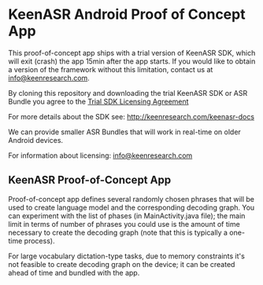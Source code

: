 # KeenASR Android Proof of Concept App
This proof-of-concept app ships with a trial version of KeenASR SDK, which will exit (crash) the app 15min after the app starts. If you would like to obtain a version of the framework without this limitation, contact us at info@keenresearch.com.

By cloning this repository and downloading the trial KeenASR SDK or ASR Bundle you agree to the [Trial SDK Licensing Agreement](https://keenresearch.com/keenasr-docs/keenasr-trial-sdk-licensing-agreement.html)

For more details about the SDK see: http://keenresearch.com/keenasr-docs

We can provide smaller ASR Bundles that will work in real-time on older Android devices.

For information about licensing: info@keenresearch.com

## KeenASR Proof-of-Concept App
Proof-of-concept app defines several randomly chosen phrases that will be used to create language model and the corresponding decoding graph. You can experiment with the list of phases (in MainActivity.java file); the main limit in terms of number of phrases you could use is the amount of time necessary to create the decoding graph (note that this is typically a one-time process).

For large vocabulary dictation-type tasks, due to memory constraints it's not feasible to create decoding graph on the device; it can be created ahead of time and bundled with the app.